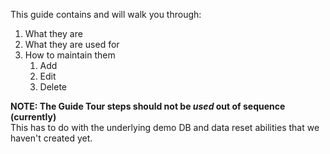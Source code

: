 This guide contains and will walk you through:

1. What they are
1. What they are used for
1. How to maintain them
    1. Add
    1. Edit
    1. Delete

**NOTE:  The Guide Tour steps should not be _used_ out of sequence (currently)**  
This has to do with the underlying demo DB and data reset abilities that we haven't created yet.

